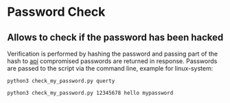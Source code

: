 Password Check
========================
Allows to check if the password has been hacked
-------------------------

Verification is performed by hashing the password and passing part of the hash to [api](https://api.pwnedpasswords.com) compromised passwords are returned in response.
Passwords are passed to the script via the command line, example for linux-system:
```
python3 check_my_password.py querty
```

```
python3 check_my_password.py 12345678 hello mypassword
```
